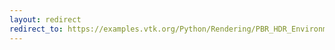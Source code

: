 ```yaml
---
layout: redirect
redirect_to: https://examples.vtk.org/Python/Rendering/PBR_HDR_Environment/
---
```

